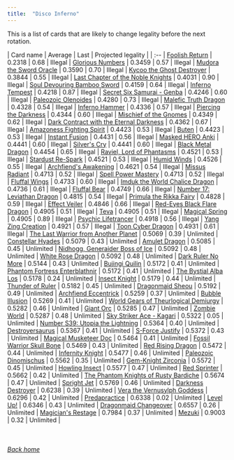 ```yaml
---
title:  "Disco Inferno"
---
```


This is a list of cards that are likely to change legality before the next rotation.

| Card name | Average | Last | Projected legality |
| :-- |
[Foolish Return](https://db.ygoprodeck.com/card/?search=Foolish%20Return) | 0.2318 | 0.68 | Illegal |
[Glorious Numbers](https://db.ygoprodeck.com/card/?search=Glorious%20Numbers) | 0.3459 | 0.57 | Illegal |
[Mudora the Sword Oracle](https://db.ygoprodeck.com/card/?search=Mudora%20the%20Sword%20Oracle) | 0.3590 | 0.70 | Illegal |
[Kycoo the Ghost Destroyer](https://db.ygoprodeck.com/card/?search=Kycoo%20the%20Ghost%20Destroyer) | 0.3844 | 0.55 | Illegal |
[Last Chapter of the Noble Knights](https://db.ygoprodeck.com/card/?search=Last%20Chapter%20of%20the%20Noble%20Knights) | 0.4031 | 0.90 | Illegal |
[Soul Devouring Bamboo Sword](https://db.ygoprodeck.com/card/?search=Soul%20Devouring%20Bamboo%20Sword) | 0.4159 | 0.64 | Illegal |
[Inferno Tempest](https://db.ygoprodeck.com/card/?search=Inferno%20Tempest) | 0.4218 | 0.87 | Illegal |
[Secret Six Samurai - Genba](https://db.ygoprodeck.com/card/?search=Secret%20Six%20Samurai%20-%20Genba) | 0.4246 | 0.60 | Illegal |
[Paleozoic Olenoides](https://db.ygoprodeck.com/card/?search=Paleozoic%20Olenoides) | 0.4280 | 0.73 | Illegal |
[Malefic Truth Dragon](https://db.ygoprodeck.com/card/?search=Malefic%20Truth%20Dragon) | 0.4328 | 0.54 | Illegal |
[Inferno Hammer](https://db.ygoprodeck.com/card/?search=Inferno%20Hammer) | 0.4336 | 0.57 | Illegal |
[Piercing the Darkness](https://db.ygoprodeck.com/card/?search=Piercing%20the%20Darkness) | 0.4344 | 0.60 | Illegal |
[Mischief of the Gnomes](https://db.ygoprodeck.com/card/?search=Mischief%20of%20the%20Gnomes) | 0.4349 | 0.62 | Illegal |
[Dark Contract with the Eternal Darkness](https://db.ygoprodeck.com/card/?search=Dark%20Contract%20with%20the%20Eternal%20Darkness) | 0.4362 | 0.67 | Illegal |
[Amazoness Fighting Spirit](https://db.ygoprodeck.com/card/?search=Amazoness%20Fighting%20Spirit) | 0.4423 | 0.53 | Illegal |
[Buten](https://db.ygoprodeck.com/card/?search=Buten) | 0.4423 | 0.53 | Illegal |
[Instant Fusion](https://db.ygoprodeck.com/card/?search=Instant%20Fusion) | 0.4431 | 0.56 | Illegal |
[Masked HERO Anki](https://db.ygoprodeck.com/card/?search=Masked%20HERO%20Anki) | 0.4441 | 0.60 | Illegal |
[Silver's Cry](https://db.ygoprodeck.com/card/?search=Silver's%20Cry) | 0.4441 | 0.60 | Illegal |
[Black Metal Dragon](https://db.ygoprodeck.com/card/?search=Black%20Metal%20Dragon) | 0.4454 | 0.65 | Illegal |
[Raviel, Lord of Phantasms](https://db.ygoprodeck.com/card/?search=Raviel,%20Lord%20of%20Phantasms) | 0.4521 | 0.53 | Illegal |
[Stardust Re-Spark](https://db.ygoprodeck.com/card/?search=Stardust%20Re-Spark) | 0.4521 | 0.53 | Illegal |
[Humid Winds](https://db.ygoprodeck.com/card/?search=Humid%20Winds) | 0.4526 | 0.55 | Illegal |
[Archfiend's Awakening](https://db.ygoprodeck.com/card/?search=Archfiend's%20Awakening) | 0.4621 | 0.54 | Illegal |
[Missus Radiant](https://db.ygoprodeck.com/card/?search=Missus%20Radiant) | 0.4713 | 0.52 | Illegal |
[Spell Power Mastery](https://db.ygoprodeck.com/card/?search=Spell%20Power%20Mastery) | 0.4713 | 0.52 | Illegal |
[Fluffal Wings](https://db.ygoprodeck.com/card/?search=Fluffal%20Wings) | 0.4733 | 0.60 | Illegal |
[Imduk the World Chalice Dragon](https://db.ygoprodeck.com/card/?search=Imduk%20the%20World%20Chalice%20Dragon) | 0.4736 | 0.61 | Illegal |
[Fluffal Bear](https://db.ygoprodeck.com/card/?search=Fluffal%20Bear) | 0.4749 | 0.66 | Illegal |
[Number 17: Leviathan Dragon](https://db.ygoprodeck.com/card/?search=Number%2017:%20Leviathan%20Dragon) | 0.4815 | 0.54 | Illegal |
[Primula the Rikka Fairy](https://db.ygoprodeck.com/card/?search=Primula%20the%20Rikka%20Fairy) | 0.4828 | 0.59 | Illegal |
[Effect Veiler](https://db.ygoprodeck.com/card/?search=Effect%20Veiler) | 0.4846 | 0.66 | Illegal |
[Red-Eyes Black Flare Dragon](https://db.ygoprodeck.com/card/?search=Red-Eyes%20Black%20Flare%20Dragon) | 0.4905 | 0.51 | Illegal |
[Teva](https://db.ygoprodeck.com/card/?search=Teva) | 0.4905 | 0.51 | Illegal |
[Magical Spring](https://db.ygoprodeck.com/card/?search=Magical%20Spring) | 0.4905 | 0.89 | Illegal |
[Psychic Lifetrancer](https://db.ygoprodeck.com/card/?search=Psychic%20Lifetrancer) | 0.4918 | 0.56 | Illegal |
[Yang Zing Creation](https://db.ygoprodeck.com/card/?search=Yang%20Zing%20Creation) | 0.4921 | 0.57 | Illegal |
[Toon Cyber Dragon](https://db.ygoprodeck.com/card/?search=Toon%20Cyber%20Dragon) | 0.4931 | 0.61 | Illegal |
[The Last Warrior from Another Planet](https://db.ygoprodeck.com/card/?search=The%20Last%20Warrior%20from%20Another%20Planet) | 0.5069 | 0.39 | Unlimited |
[Constellar Hyades](https://db.ygoprodeck.com/card/?search=Constellar%20Hyades) | 0.5079 | 0.43 | Unlimited |
[Amulet Dragon](https://db.ygoprodeck.com/card/?search=Amulet%20Dragon) | 0.5085 | 0.45 | Unlimited |
[Nidhogg, Generaider Boss of Ice](https://db.ygoprodeck.com/card/?search=Nidhogg,%20Generaider%20Boss%20of%20Ice) | 0.5092 | 0.48 | Unlimited |
[White Rose Dragon](https://db.ygoprodeck.com/card/?search=White%20Rose%20Dragon) | 0.5092 | 0.48 | Unlimited |
[Dark Ruler No More](https://db.ygoprodeck.com/card/?search=Dark%20Ruler%20No%20More) | 0.5144 | 0.43 | Unlimited |
[Bujingi Quilin](https://db.ygoprodeck.com/card/?search=Bujingi%20Quilin) | 0.5172 | 0.41 | Unlimited |
[Phantom Fortress Enterblathnir](https://db.ygoprodeck.com/card/?search=Phantom%20Fortress%20Enterblathnir) | 0.5172 | 0.41 | Unlimited |
[The Bystial Alba Los](https://db.ygoprodeck.com/card/?search=The%20Bystial%20Alba%20Los) | 0.5178 | 0.24 | Unlimited |
[Insect Knight](https://db.ygoprodeck.com/card/?search=Insect%20Knight) | 0.5179 | 0.44 | Unlimited |
[Thunder of Ruler](https://db.ygoprodeck.com/card/?search=Thunder%20of%20Ruler) | 0.5182 | 0.45 | Unlimited |
[Dragonmaid Sheou](https://db.ygoprodeck.com/card/?search=Dragonmaid%20Sheou) | 0.5192 | 0.49 | Unlimited |
[Archfiend Eccentrick](https://db.ygoprodeck.com/card/?search=Archfiend%20Eccentrick) | 0.5259 | 0.37 | Unlimited |
[Bubble Illusion](https://db.ygoprodeck.com/card/?search=Bubble%20Illusion) | 0.5269 | 0.41 | Unlimited |
[World Gears of Theurlogical Demiurgy](https://db.ygoprodeck.com/card/?search=World%20Gears%20of%20Theurlogical%20Demiurgy) | 0.5282 | 0.46 | Unlimited |
[Giant Orc](https://db.ygoprodeck.com/card/?search=Giant%20Orc) | 0.5285 | 0.47 | Unlimited |
[Zombie World](https://db.ygoprodeck.com/card/?search=Zombie%20World) | 0.5287 | 0.48 | Unlimited |
[Sky Striker Ace - Kagari](https://db.ygoprodeck.com/card/?search=Sky%20Striker%20Ace%20-%20Kagari) | 0.5322 | 0.05 | Unlimited |
[Number S39: Utopia the Lightning](https://db.ygoprodeck.com/card/?search=Number%20S39:%20Utopia%20the%20Lightning) | 0.5364 | 0.40 | Unlimited |
[Destroyersaurus](https://db.ygoprodeck.com/card/?search=Destroyersaurus) | 0.5367 | 0.41 | Unlimited |
[S-Force Justify](https://db.ygoprodeck.com/card/?search=S-Force%20Justify) | 0.5372 | 0.43 | Unlimited |
[Magical Musketeer Doc](https://db.ygoprodeck.com/card/?search=Magical%20Musketeer%20Doc) | 0.5464 | 0.41 | Unlimited |
[Fossil Warrior Skull Bone](https://db.ygoprodeck.com/card/?search=Fossil%20Warrior%20Skull%20Bone) | 0.5469 | 0.43 | Unlimited |
[Red Rising Dragon](https://db.ygoprodeck.com/card/?search=Red%20Rising%20Dragon) | 0.5472 | 0.44 | Unlimited |
[Infernity Knight](https://db.ygoprodeck.com/card/?search=Infernity%20Knight) | 0.5477 | 0.46 | Unlimited |
[Paleozoic Dinomischus](https://db.ygoprodeck.com/card/?search=Paleozoic%20Dinomischus) | 0.5562 | 0.35 | Unlimited |
[Gem-Knight Zirconia](https://db.ygoprodeck.com/card/?search=Gem-Knight%20Zirconia) | 0.5572 | 0.45 | Unlimited |
[Howling Insect](https://db.ygoprodeck.com/card/?search=Howling%20Insect) | 0.5577 | 0.47 | Unlimited |
[Red Sprinter](https://db.ygoprodeck.com/card/?search=Red%20Sprinter) | 0.5662 | 0.42 | Unlimited |
[The Phantom Knights of Rusty Bardiche](https://db.ygoprodeck.com/card/?search=The%20Phantom%20Knights%20of%20Rusty%20Bardiche) | 0.5674 | 0.47 | Unlimited |
[Spright Jet](https://db.ygoprodeck.com/card/?search=Spright%20Jet) | 0.5769 | 0.46 | Unlimited |
[Darkness Destroyer](https://db.ygoprodeck.com/card/?search=Darkness%20Destroyer) | 0.6238 | 0.39 | Unlimited |
[Vera the Vernusylph Goddess](https://db.ygoprodeck.com/card/?search=Vera%20the%20Vernusylph%20Goddess) | 0.6296 | 0.42 | Unlimited |
[Predapractice](https://db.ygoprodeck.com/card/?search=Predapractice) | 0.6338 | 0.02 | Unlimited |
[Level Up!](https://db.ygoprodeck.com/card/?search=Level%20Up!) | 0.6346 | 0.43 | Unlimited |
[Dragonmaid Changeover](https://db.ygoprodeck.com/card/?search=Dragonmaid%20Changeover) | 0.6557 | 0.26 | Unlimited |
[Magician's Restage](https://db.ygoprodeck.com/card/?search=Magician's%20Restage) | 0.7984 | 0.37 | Unlimited |
[Mezuki](https://db.ygoprodeck.com/card/?search=Mezuki) | 0.9003 | 0.32 | Unlimited |

<br>

###### [Back home](index)